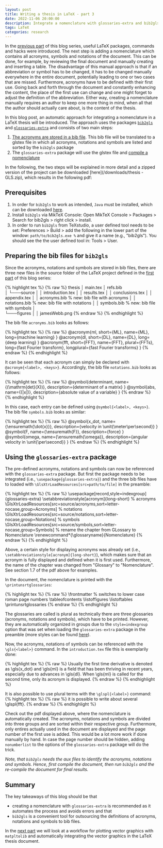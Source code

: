 ```yaml
---
layout: post
title: Writing a thesis in LaTeX - part 3
date: 2022-11-06 20:00:00
description: Integrate a nomenclature with glossaries-extra and bib2gls
tags: LaTeX
categories: research
---
```

In the [previous part](/blog/2022/LaTeX-Thesis-Lessons-Learned-Part-2/) of this blog series, useful LaTeX packages, commands and hacks were introduced. The next step is adding a nomenclature which contains all acronyms, symbols and notations of the document. This can be done, for example, by reviewing the final document and manually creating and inserting a table. The disadvantage of this manual approach is that if an abbreviation or symbol has to be changed, it has to be changed manually everywhere in the entire document, potentially leading to one or two cases that are missed. Furthermore, acronyms have to be defined with their first use. Going back and forth through the document and constantly enhancing the content, the place of the first use can change and one might forget to adjust the definition of the abbreviation. Either way, creating a nomenclature manually requires an author to keep one more thing in mind, when all that the author should actually care about, is the content of the thesis.

In this blog post, an automatic approach for integrating a nomenclature in a LaTeX thesis will be introduced. The approach uses the packages [`bib2gls`](https://ctan.org/pkg/bib2gls?lang=de) and [`glossaries-extra`](https://www.ctan.org/pkg/glossaries-extra) and consists of two main steps:

1. [The acronyms are stored in a bib file](#preparing-the-bib-files-for-bib2gls). This bib file will be translated to a glstex file in which all acronyms, notations and symbols are listed and sorted by the `bib2gls` package
2. The `glossaries-extra` package will use the glstex file and [compile a nomenclature](#using-the-glossaries-extra-package)

In the following, the two steps will be explained in more detail and a zipped version of the project can be downloaded [here](/downloads/thesis - GLS.zip), which results in the following pdf:

<p style="text-align: center;">
<object data="/latex/thesis - GLS/main.pdf" width="75%" height="500" type='application/pdf'></object>
</p>

## Prerequisites

1. In order for `bib2gls` to work as intended, `Java` must be installed, which can be downloaded [here](https://www.java.com/download/).
2. Install `bib2gls` via MikTeX Console: Open MikTeX Console > Packages > Search for bib2gls > right click > install.
3. In order to run `bib2gls` from TeXstudio, a user defined tool needs to be set: Preferences > Build > add the following in the lower part of the window: `path/to/bib2gls.exe %` and give it a name (e.g., "bib2gls"). You should see the the user defined tool in: Tools > User. 

## Preparing the bib files for `bib2gls`

Since the acronyms, notations and symbols are stored in bib files, there are three new files in the source folder of the LaTeX project defined in the [first part](/blog/2022/LaTeX-Thesis-Lessons-Learned-Part-1/) of this blog series:

{% highlight tex %}
{% raw %}
thesis
│   main.tex
│   refs.bib     
│
└───source
│   │   introduction.tex
│   │   results.tex
│   │   conclusions.tex
│   │   appendix.tex
│   │   acronyms.bib % new: bib file with acronyms
│   │   notations.bib % new: bib file with notations
│   │   symbols.bib % new: bib file with symbols
│   
└───figures
│   │   jamesWebb.png
{% endraw %}
{% endhighlight %}

The bib file `acronyms.bib` looks as follows:

{% highlight tex %}
{% raw %}
@acronym{ml,
	short={ML},
	name={ML},
	long={machine learning}
}
@acronym{dl,
	short={DL},
	name={DL},
	long={deep learning}
}
@acronym{fft,
	short={FFT},
	name={FFT},
	plural={FFTs},
	long={fast Fourier transform},
	longplural={fast Fourier transforms}
}
{% endraw %}
{% endhighlight %}

It can be seen that each acronym can simply be declared with `@acronym{<label>, <keys>}`. Accordingly, the bib file `notations.bib` looks as follows:

{% highlight tex %}
{% raw %}
@symbol{determinant,
	name={\(\mathrm{det}(X)\)},
	description={determinant of a matrix}
}
@symbol{abs,
	name={\(|x|\)},
	description={absolute value of a variable}
}
{% endraw %}
{% endhighlight %}

In this case, each entry can be defined using `@symbol{<label>, <keys>}`. The bib file `symbols.bib` looks as similar:

{% highlight tex %}
{% raw %}
@symbol{x_dot,
	name={\ensuremath{\dot{x}}},
	description={velocity in \unit{\meter\per\second}}
}
@symbol{F,
	name={\ensuremath{F}},
	description={force}
}
@symbol{omega,
	name={\ensuremath{\omega}},
	description={angular velocity in \unit{\per\second}}
}
{% endraw %}
{% endhighlight %}

## Using the `glossaries-extra` package

The pre-defined acronyms, notations and symbols can now be referenced with the `glossaries-extra` package. But first the package needs to be integrated (i.e., `\usepackage{glossaries-extra}`) and the three bib files have to loaded with `\GlsXtrLoadResources[src=path/to/file]` in the preamble:

{% highlight tex %}
{% raw %}
\usepackage[record,style=indexgroup]{glossaries-extra}
\setabbreviationstyle[acronym]{long-short}
% acronyms
\GlsXtrLoadResources[src=source/acronyms,sort=letter-nocase,group=Acronyms]
% notations
\GlsXtrLoadResources[src=source/notations,sort=letter-nocase,group=Notations]
% symbols
\GlsXtrLoadResources[src=source/symbols,sort=letter-nocase,group=Symbols]
% rename the chapter from GLossary to Nomenclature
\renewcommand*{\glossaryname}{Nomenclature}
{% endraw %}
{% endhighlight %}

Above, a certain style for displaying acronyms was already set (i.e., `\setabbreviationstyle[acronym]{long-short}`), which makes sure that an acronym is fully displayed and defined when it is first used. Furthermore, the name of the chapter was changed from "Glossary" to "Nomenclature". See section 1.7 of the pdf above for examples.

In the document, the nomenclature is printed with the `\printunsrtglossaries`:

{% highlight tex %}
{% raw %}
\frontmatter % switches to lower case roman page numbers
\tableofcontents
\listoffigures
\listoftables
\printunsrtglossaries
{% endraw %}
{% endhighlight %}

The glossaries are called is plural as technically there are three glossaries (acronyms, notations and symbols), which have to be printed. However, they are automatically organized in groups due to the `style=indexgroup` option that was set when loading the `glossaries-extra` package in the preamble (more styles can be found [here](https://www.dickimaw-books.com/gallery/glossaries-styles/)).

Now, the acronyms, notations of symbols can be referenced with the `\gls{<label>}` command. In the `introduction.tex` file this is exemplarily done:

{% highlight tex %}
{% raw %}
Usually the first time derivative is denoted as \gls{x_dot} and \gls{ml} is a field that has been thriving in recent years, especially due to advances in \gls{dl}. When \gls{ml} is called for the second time, only its acronym is displayed.
{% endraw %}
{% endhighlight %}

It is also possible to use plural terms with the `\glspl{<label>}` command:
{% highlight tex %}
{% raw %}
it is possible to write about several \glspl{fft}.
{% endraw %}
{% endhighlight %}

Check out the pdf displayed above, where the nomenclature is automatically created. The acronyms, notations and symbols are divided into three groups and are sorted within their respective group. Furthermore, only entires actually used in the document are displayed and the page number of the first use is added. This would be a lot more work if done manually by hand. In case the page number should be hidden, adding `nonumberlist` to the options of the `glossaries-extra` package will do the trick.

*Note, that `bib2gls` needs the aux files to identify the acronyms, notations and symbols. Hence, first compile the document, then run `bib2gls` and the re-compile the document for final results.*

## Summary

The key takeaways of this blog should be that
* creating a nomenclature with `glossaries-extra` is recommended as it automates the process and avoids errors and that
* `bib2gls` is a convenient tool for outsourcing the definitions of acronyms, notations and symbols to bib files.

In the [next part](/blog/2022/LaTeX-Thesis-Lessons-Learned-Part-4/) we will look at a workflow for plotting vector graphics with `matpltolib` and automatically integrating the vector graphics in the LaTeX thesis document. 